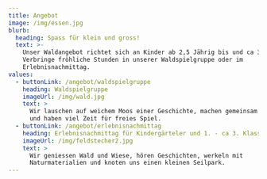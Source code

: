 ```yaml
---
title: Angebot
image: /img/essen.jpg
blurb:
  heading: Spass für klein und gross!
  text: >-
    Unser Waldangebot richtet sich an Kinder ab 2,5 Jährig bis und ca 3. Klasse.
    Verbringe fröhliche Stunden in unserer Waldspielgruppe oder im
    Erlebnisnachmittag. 
values:
  - buttonLink: /angebot/waldspielgruppe
    heading: Waldspielgruppe
    imageUrl: /img/wald.jpg
    text: >
      Wir lauschen auf weichem Moos einer Geschichte, machen gemeinsam ein Feuer
      und haben viel Zeit für freies Spiel. 
  - buttonLink: /angebot/erlebnisnachmittag
    heading: Erlebnisnachmittag für Kindergärteler und 1. - ca 3. Klasse
    imageUrl: /img/feldstecher2.jpg
    text: >
      Wir geniessen Wald und Wiese, hören Geschichten, werkeln mit
      Naturmaterialien und knoten uns einen kleinen Seilpark.
---
```


